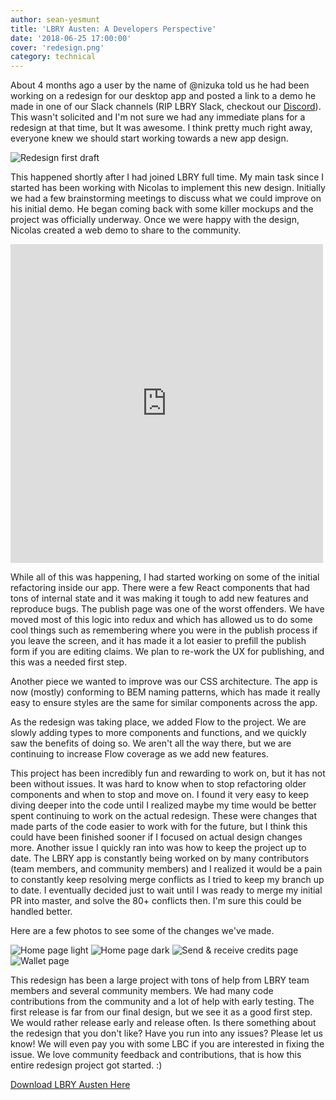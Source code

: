 ```yaml
---
author: sean-yesmunt
title: 'LBRY Austen: A Developers Perspective'
date: '2018-06-25 17:00:00'
cover: 'redesign.png'
category: technical
---
```


About 4 months ago a user by the name of @nizuka told us he had been working on a redesign for our desktop app and posted a link to a demo he made in one of our Slack channels (RIP LBRY Slack, checkout our [Discord](https://chat.lbry.com)). This wasn't solicited and I'm not sure we had any immediate plans for a redesign at that time, but It was awesome. I think pretty much right away, everyone knew we should start working towards a new app design.

![Redesign first draft](https://spee.ch/f/redesign-rough-draft.png)

This happened shortly after I had joined LBRY full time. My main task since I started has been working with Nicolas to implement this new design. Initially we had a few brainstorming meetings to discuss what we could improve on his initial demo. He began coming back with some killer mockups and the project was officially underway. Once we were happy with the design, Nicolas created a web demo to share to the community.

<iframe src="https://www.facebook.com/plugins/post.php?href=https%3A%2F%2Fwww.facebook.com%2Flbryio%2Fposts%2F2050368121946614&width=500" width="500" height="510" style="border:none;overflow:hidden" scrolling="no" frameborder="0" allowTransparency="true" allow="encrypted-media"></iframe>

While all of this was happening, I had started working on some of the initial refactoring inside our app. There were a few React components that had tons of internal state and it was making it tough to add new features and reproduce bugs. The publish page was one of the worst offenders. We have moved most of this logic into redux and which has allowed us to do some cool things such as remembering where you were in the publish process if you leave the screen, and it has made it a lot easier to prefill the publish form if you are editing claims. We plan to re-work the UX for publishing, and this was a needed first step.

Another piece we wanted to improve was our CSS architecture. The app is now (mostly) conforming to BEM naming patterns, which has made it really easy to ensure styles are the same for similar components across the app.

As the redesign was taking place, we added Flow to the project. We are slowly adding types to more components and functions, and we quickly saw the benefits of doing so. We aren't all the way there, but we are continuing to increase Flow coverage as we add new features.

This project has been incredibly fun and rewarding to work on, but it has not been without issues. It was hard to know when to stop refactoring older components and when to stop and move on. I found it very easy to keep diving deeper into the code until I realized maybe my time would be better spent continuing to work on the actual redesign. These were changes that made parts of the code easier to work with for the future, but I think this could have been finished sooner if I focused on actual design changes more. Another issue I quickly ran into was how to keep the project up to date. The LBRY app is constantly being worked on by many contributors (team members, and community members) and I realized it would be a pain to constantly keep resolving merge conflicts as I tried to keep my branch up to date. I eventually decided just to wait until I was ready to merge my initial PR into master, and solve the 80+ conflicts then. I'm sure this could be handled better.

Here are a few photos to see some of the changes we've made.

![Home page light](https://spee.ch/9/redesign-home.png)
![Home page dark](https://spee.ch/f/redesign-home-dark.png)
![Send & receive credits page](https://spee.ch/d/redesign-send-credits.png)
![Wallet page](https://spee.ch/9/redesign-wallet.png)

This redesign has been a large project with tons of help from LBRY team members and several community members. We had many code contributions from the community and a lot of help with early testing. The first release is far from our final design, but we see it as a good first step. We would rather release early and release often. Is there something about the redesign that you don't like? Have you run into any issues? Please let us know! We will even pay you with some LBC if you are interested in fixing the issue. We love community feedback and contributions, that is how this entire redesign project got started. :)

[Download LBRY Austen Here](/get?auto=1)
